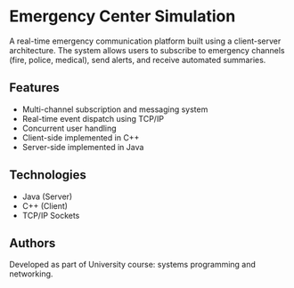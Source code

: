 
# Emergency Center Simulation

A real-time emergency communication platform built using a client-server architecture. The system allows users to subscribe to emergency channels (fire, police, medical), send alerts, and receive automated summaries.

## Features

- Multi-channel subscription and messaging system
- Real-time event dispatch using TCP/IP
- Concurrent user handling
- Client-side implemented in C++
- Server-side implemented in Java

## Technologies

- Java (Server)
- C++ (Client)
- TCP/IP Sockets

## Authors

Developed as part of University course: systems programming and networking.
